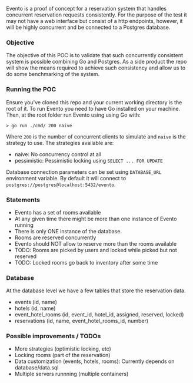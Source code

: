 Evento is a proof of concept for a reservation system that handles concurrent reservation requests consistently. For the purpose of the test it may not have a web interface but consist of a http endpoints, however, it will be highly concurrent and be connected to a Postgres database.

### Objective
The objective of this POC is to validate that such concurrently consistent system is possible combining Go and Postgres. As a side product the repo will show the means required to achieve such consistency and allow us to do some benchmarking of the system.

### Running the POC

Ensure you've cloned this repo and your current working directory is the root of it. To run Evento you need to have Go installed on your machine.
Then, at the root folder run Evento using using Go with:
```
> go run ./cmd/ 200 naive
```

Where `200` is the number of concurrent clients to simulate and `naive` is the strategy to use. The strategies available are:
- naive: No concurrency control at all
- pessimistic: Pessimistic locking using `SELECT ... FOR UPDATE`

Database connection parameters can be set using `DATABASE_URL` environment variable. By default it will connect to `postgres://postgres@localhost:5432/evento`.

### Statements
- Evento has a set of rooms available
- At any given time there might be more than one instance of Evento running
- There is only ONE instance of the database.
- Rooms are reserved concurrently
- Evento should NOT allow to reserve more than the rooms available
- TODO: Rooms are picked by users and locked while picked but not reserved
- TODO: Locked rooms go back to inventory after some time

### Database
At the database level we have a few tables that store the reservation data.

- events (id, name)
- hotels (id, name)
- event_hotel_rooms (id, event_id, hotel_id, assigned, reserved, locked)
- reservations (id, name, event_hotel_rooms_id, number)

### Possible improvements / TODOs

- More strategies (optimistic locking, etc)
- Locking rooms (part of the reservation)
- Data customization (events, hotels, rooms): Currently depends on database/data.sql
- Multiple servers runnning (multiple containers)
